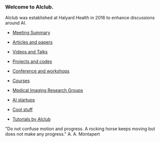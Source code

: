 ### Welcome to AIclub.

AIclub was established at Halyard Health in 2016 to enhance discussions around AI.



* [Meeting Summary](https://github.com/mravendi/AIclub/blob/master/meetings.md)

* [Articles and papers](https://github.com/mravendi/AIclub/blob/master/articles.md)

* [Videos and Talks](https://github.com/mravendi/AIclub/blob/master/videosandlinks.md)

* [Projects and codes](https://github.com/mravendi/AIclub/blob/master/projects.md)

* [Conference and workshops](https://github.com/mravendi/AIclub/blob/master/conferences.md)

* [Courses](https://github.com/mravendi/AIclub/blob/master/courses.md)

* [Medical Imaging Research Groups](https://github.com/mravendi/AIclub/blob/master/medimaginggroups.md)

* [AI startups]()

* [Cool stuff](https://github.com/mravendi/AIclub/blob/master/coolstuff.md)

* [Tutorials by AIclub](https://github.com/mravendi/AIclub/blob/master/tutorials.md)





"Do not confuse motion and progress. A rocking horse keeps
moving but does not make any progress." A. A. Montapert

